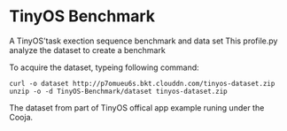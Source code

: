 # TinyOS Benchmark
A TinyOS'task exection sequence benchmark and data set
This profile.py analyze the dataset to create a benchmark

To acquire the dataset, typeing following command:
```shell
curl -o dataset http://p7omueu6s.bkt.clouddn.com/tinyos-dataset.zip
unzip -o -d TinyOS-Benchmark/dataset tinyos-dataset.zip
```
The dataset from part of TinyOS offical app example runing under the Cooja.